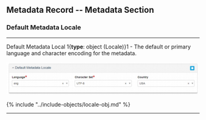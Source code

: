 ## Metadata Record -- Metadata Section
### Default Metadata Locale
---

<span class="md-element">Default Metadata Local</span> 1{**type**: object (<span class="md-panel">Locale</span>)}1 - The default or primary language and character encoding for the metadata.

![Locale Panel](/assets/reference/edit-objects/metadata/locale-metadata.png) 

{% include "../include-objects/locale-obj.md" %}

---
